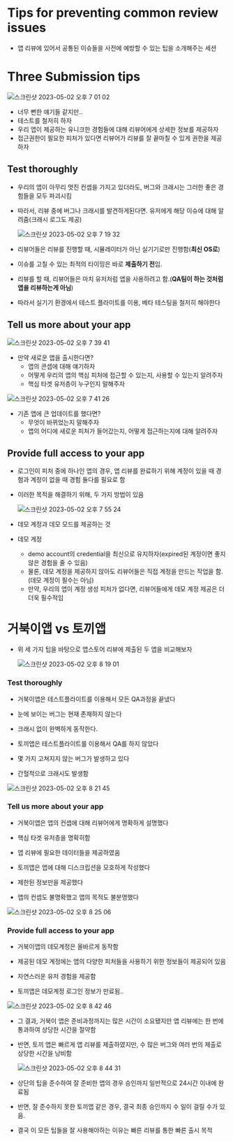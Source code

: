 # ****Tips for preventing common review issues****

- 앱 리뷰에 있어서 공통된 이슈들을 사전에 예방할 수 있는 팁을 소개해주는 세션

# Three Submission tips

![스크린샷 2023-05-02 오후 7 01 02](https://user-images.githubusercontent.com/87598209/236674060-17ecc450-bcf6-4261-8824-9dddec24a42f.png)

- 너무 뻔한 얘기들 같지만..
- 테스트를 철저히 하자
- 우리 앱이 제공하는 유니크한 경험들에 대해 리뷰어에게 상세한 정보를 제공하자
- 접근권한이 필요한 피처가 있다면 리뷰어가 리뷰를 잘 끝마칠 수 있게 권한을 제공하자

## Test thoroughly

- 우리의 앱이 아무리 멋진 컨셉을 가지고 있더라도, 버그와 크래시는 그러한 좋은 경험들을 모두 파괴시킴
- 따라서, 리뷰 중에 버그나 크래시를 발견하게된다면. 유저에게 해당 이슈에 대해 알려줌(크래시 로그도 제공)
    
    ![스크린샷 2023-05-02 오후 7 19 32](https://user-images.githubusercontent.com/87598209/236674061-8c9c49ef-ae4c-4228-aa02-f0674c0fa0bf.png)

- 리뷰어들은 리뷰를 진행할 때, 시뮬레이터가 아닌 실기기로만 진행함(**최신 OS로**)
- 이슈를 고칠 수 있는 최적의 타이밍은 바로 **제출하기 전**임.
- 리뷰를 할 때, 리뷰어들은 마치 유저처럼 앱을 사용하려고 함.(**QA팀이 하는 것처럼 앱을 리뷰하는게 아님**)
- 따라서 실기기 환경에서 테스트 플라이트를 이용, 베타 테스팅을 철저히 해야한다

## Tell us more about your app

![스크린샷 2023-05-02 오후 7 39 41](https://user-images.githubusercontent.com/87598209/236674070-6ceb0883-9926-4e00-922e-fe32e61ff778.png)

- 만약 새로운 앱을 출시한다면?
    - 앱의 콘셉에 대해 얘기하자
    - 어떻게 우리의 앱의 핵심 피처에 접근할 수 있는지, 사용할 수 있는지 알려주자
    - 핵심 타겟 유저층이 누구인지 말해주자

![스크린샷 2023-05-02 오후 7 41 26](https://user-images.githubusercontent.com/87598209/236674074-dab3c3c6-b25f-4e83-8f36-7a031b8d5cd0.png)

- 기존 앱에 큰 업데이트를 했다면?
    - 무엇이 바뀌었는지 말해주자
    - 앱의 어디에 새로운 피처가 들어갔는지, 어떻게 접근하는지에 대해 알려주자
    

## Provide full access to your app

- 로그인이 피처 중에 하나인 앱의 경우, 앱 리뷰를 완료하기 위해 계정이 있을 때 경험과 계정이 없을 때 경험 둘다를 필요로 함
- 이러한 목적을 해결하기 위해, 두 가지 방법이 있음
    
    ![스크린샷 2023-05-02 오후 7 55 24](https://user-images.githubusercontent.com/87598209/236674079-50508de8-24f2-44da-99ad-2beb177aad03.png)

- 데모 계정과 데모 모드를 제공하는 것
- 데모 계정
    - demo account의 credential을 최신으로 유지하자(expired된 계정이면 좋지 않은 경험을 줄 수 있음)
    - 물론, 데모 계정을 제공하지 않아도 리뷰어들은 직접 계정을 만드는 작업을 함.(데모 계정이 필수는 아님)
    - 만약, 우리의 앱이 계정 생성 피처가 없다면, 리뷰어들에게 데모 계정 제공은 더더욱 필수적임

# 거북이앱 vs 토끼앱

- 위 세 가지 팁을 바탕으로 앱스토어 리뷰에 제출된 두 앱을 비교해보자
    
    ![스크린샷 2023-05-02 오후 8 19 01](https://user-images.githubusercontent.com/87598209/236674083-6f521bfb-cdcd-4c0d-87e9-f84847c829e1.png)


### Test thoroughly

- 거북이앱은 테스트플라이트를 이용해서 모든 QA과정을 끝냈다
- 눈에 보이는 버그는 현재 존재하지 않는다
- 크래시 없이 완벽하게 동작한다.

- 토끼앱은 테스트플라이트를 이용해서 QA를 하지 않았다
- 몇 가지 고쳐지지 않는 버그가 발생하고 있다
- 간헐적으로 크래시도 발생함

![스크린샷 2023-05-02 오후 8 21 45](https://user-images.githubusercontent.com/87598209/236674087-00a5fe2c-b588-4f6b-942c-a6b43de48acb.png)

### Tell us more about your app

- 거북이앱은 앱의 컨셉에 대해 리뷰어에게 명확하게 설명했다
- 핵심 타겟 유저층을 명확히함
- 앱 리뷰에 필요한 데이터들을 제공하였음

- 토끼앱은 앱에 대해 디스크립션을 모호하게 작성했다
- 제한된 정보만을 제공했다
- 앱의 컨셉도 불명확했고 앱의 목적도 불분명했다

![스크린샷 2023-05-02 오후 8 25 06](https://user-images.githubusercontent.com/87598209/236674093-1df2ed63-1eed-4264-953e-5c59785d6f4f.png)

### Provide full access to your app

- 거북이앱의 데모계정은 올바르게 동작함
- 제공된 데모 계정에는 앱의 다양한 피처들을 사용하기 위한 정보들이 제공되어 있음
- 자연스러운 유저 경험을 제공함

- 토끼앱은 데모계정 로그인 정보가 만료됨..

![스크린샷 2023-05-02 오후 8 42 46](https://user-images.githubusercontent.com/87598209/236674101-cf647343-3f03-4172-bf57-69b5b6ddcc9a.png)

- 그 결과, 거북이 앱은 준비과정까지는 많은 시간이 소요됐지만 앱 리뷰에는 한 번에 통과하여 상당한 시간을 절약함
- 반면, 토끼 앱은 빠르게 앱 리뷰를 제출하였지만, 수 많은 버그와 여러 번의 제출로 상당한 시간을 낭비함
    
    ![스크린샷 2023-05-02 오후 8 44 31](https://user-images.githubusercontent.com/87598209/236674109-5432c87e-dd44-4e21-a959-5087c10e5947.png)

- 상단의 팁을 준수하여 잘 준비한 앱의 경우 승인까지 일반적으로 24시간 이내에 완료됨
- 반면, 잘 준수하지 못한 토끼앱 같은 경우, 결국 최종 승인까지 수 일이 걸릴 수가 있음.
- 결국 이 모든 팁들을 잘 사용해야하는 이유는 빠른 리뷰를 통한 빠른 출시 목적

